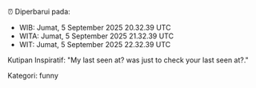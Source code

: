 ⏰ Diperbarui pada:
- WIB: Jumat, 5 September 2025 20.32.39 UTC
- WITA: Jumat, 5 September 2025 21.32.39 UTC
- WIT: Jumat, 5 September 2025 22.32.39 UTC

Kutipan Inspiratif:
"My last seen at? was just to check your last seen at?."


Kategori: funny

